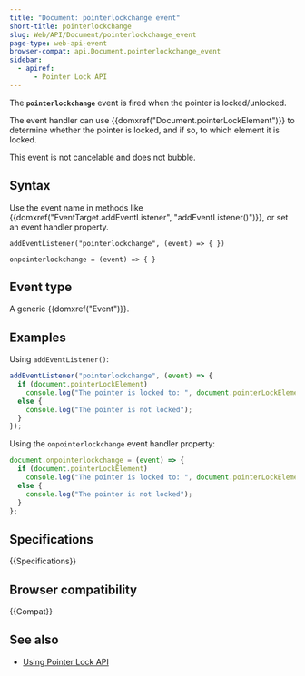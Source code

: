 ```yaml
---
title: "Document: pointerlockchange event"
short-title: pointerlockchange
slug: Web/API/Document/pointerlockchange_event
page-type: web-api-event
browser-compat: api.Document.pointerlockchange_event
sidebar:
  - apiref:
      - Pointer Lock API
---
```


The **`pointerlockchange`** event is fired when the pointer is locked/unlocked.

The event handler can use {{domxref("Document.pointerLockElement")}} to determine whether the pointer is locked, and if so, to which element it is locked.

This event is not cancelable and does not bubble.

## Syntax

Use the event name in methods like {{domxref("EventTarget.addEventListener", "addEventListener()")}}, or set an event handler property.

```js-nolint
addEventListener("pointerlockchange", (event) => { })

onpointerlockchange = (event) => { }
```

## Event type

A generic {{domxref("Event")}}.

## Examples

Using `addEventListener()`:

```js
addEventListener("pointerlockchange", (event) => {
  if (document.pointerLockElement)
    console.log("The pointer is locked to: ", document.pointerLockElement);
  else {
    console.log("The pointer is not locked");
  }
});
```

Using the `onpointerlockchange` event handler property:

```js
document.onpointerlockchange = (event) => {
  if (document.pointerLockElement)
    console.log("The pointer is locked to: ", document.pointerLockElement);
  else {
    console.log("The pointer is not locked");
  }
};
```

## Specifications

{{Specifications}}

## Browser compatibility

{{Compat}}

## See also

- [Using Pointer Lock API](/en-US/docs/Web/API/Pointer_Lock_API)
